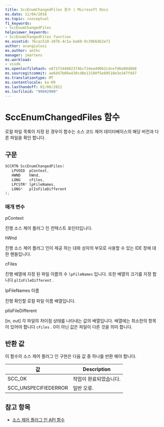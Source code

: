 ```yaml
---
title: SccEnumChangedFiles 함수 | Microsoft Docs
ms.date: 11/04/2016
ms.topic: conceptual
f1_keywords:
- SccEnumChangedFiles
helpviewer_keywords:
- SccEnumChangedFiles function
ms.assetid: 76cac510-107b-4c1a-ba60-9c39b6db2e71
author: acangialosi
ms.author: anthc
manager: jmartens
ms.workload:
- vssdk
ms.openlocfilehash: e871f244082374bcf24ea49062cdcefd6e08d888
ms.sourcegitcommit: ae6d47b09a439cd0e13180f5e89510e3e347fd47
ms.translationtype: MT
ms.contentlocale: ko-KR
ms.lasthandoff: 02/08/2021
ms.locfileid: "99942999"
---
```

# <a name="sccenumchangedfiles-function"></a>SccEnumChangedFiles 함수
로컬 파일 목록이 지정 된 경우이 함수는 소스 코드 제어 데이터베이스의 해당 버전과 다른 파일을 확인 합니다.

## <a name="syntax"></a>구문

```cpp
SCCRTN SccEnumChangedFiles(
   LPVOID  pContext,
   HWND    hWnd,
   LONG    cFiles,
   LPCSTR* lpFileNames,
   LONG*   plIsFileDifferent
);
```

### <a name="parameters"></a>매개 변수
 pContext

진행 소스 제어 플러그 인 컨텍스트 포인터입니다.

 hWnd

진행 소스 제어 플러그 인이 제공 하는 대화 상자의 부모로 사용할 수 있는 IDE 창에 대 한 핸들입니다.

 cFiles

진행 배열에 지정 된 파일 이름의 수 `lpFileNames` 입니다. 또한 배열의 크기를 지정 합니다 `plIsFileDifferent` .

 lpFileNames 이름

진행 확인할 로컬 파일 이름 배열입니다.

 plIsFileDifferent

[in, out] 각 파일의 차이점 상태를 나타내는 값의 배열입니다. 배열에는 최소한의 항목이 있어야 합니다 `cFiles` . 0이 아닌 값은 파일이 다른 것을 의미 합니다.

## <a name="return-value"></a>반환 값
 이 함수의 소스 제어 플러그 인 구현은 다음 값 중 하나를 반환 해야 합니다.

|값|Description|
|-----------|-----------------|
|SCC_OK|작업이 완료되었습니다.|
|SCC_UNSPECIFIEDERROR|일반 오류.|

## <a name="see-also"></a>참고 항목
- [소스 제어 플러그 인 API 함수](../extensibility/source-control-plug-in-api-functions.md)
